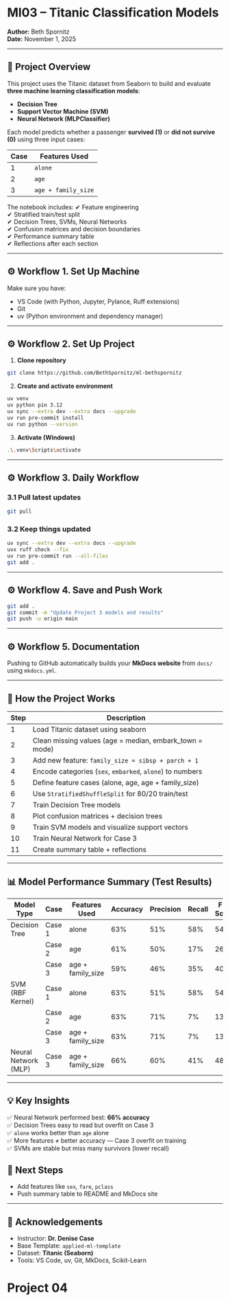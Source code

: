 # Ml03 – Titanic Classification Models

**Author:** Beth Spornitz  
**Date:** November 1,  2025  

---

## 🎯 Project Overview

This project uses the Titanic dataset from Seaborn to build and evaluate **three machine learning classification models**:

- **Decision Tree**
- **Support Vector Machine (SVM)**
- **Neural Network (MLPClassifier)**

Each model predicts whether a passenger **survived (1)** or **did not survive (0)** using three input cases:

| Case | Features Used |
|------|----------------|
| 1    | `alone` |
| 2    | `age` |
| 3    | `age + family_size` |

The notebook includes:
✔ Feature engineering  
✔ Stratified train/test split  
✔ Decision Trees, SVMs, Neural Networks  
✔ Confusion matrices and decision boundaries  
✔ Performance summary table  
✔ Reflections after each section  

---

## ⚙️ Workflow 1. Set Up Machine

Make sure you have:

- VS Code (with Python, Jupyter, Pylance, Ruff extensions)
- Git  
- uv (Python environment and dependency manager)

---

## ⚙️ Workflow 2. Set Up Project

1. **Clone repository**
```bash
git clone https://github.com/BethSpornitz/ml-bethspornitz
```

2. **Create and activate environment**
```bash
uv venv
uv python pin 3.12
uv sync --extra dev --extra docs --upgrade
uv run pre-commit install
uv run python --version
```

3. **Activate (Windows)**
```bash
.\.venv\Scripts\activate
```

---

## ⚙️ Workflow 3. Daily Workflow

### 3.1 Pull latest updates
```bash
git pull
```

### 3.2 Keep things updated
```bash
uv sync --extra dev --extra docs --upgrade
uvx ruff check --fix
uv run pre-commit run --all-files
git add .
```

---

## ⚙️ Workflow 4. Save and Push Work

```bash
git add .
git commit -m "Update Project 3 models and results"
git push -u origin main
```

---

## ⚙️ Workflow 5. Documentation

Pushing to GitHub automatically builds your **MkDocs website** from `docs/` using `mkdocs.yml`.

---

## 🧩 How the Project Works

| Step | Description |
|------|-------------|
| 1 | Load Titanic dataset using seaborn |
| 2 | Clean missing values (age = median, embark_town = mode) |
| 3 | Add new feature: `family_size = sibsp + parch + 1` |
| 4 | Encode categories (`sex`, `embarked`, `alone`) to numbers |
| 5 | Define feature cases (alone, age, age + family_size) |
| 6 | Use `StratifiedShuffleSplit` for 80/20 train/test |
| 7 | Train Decision Tree models |
| 8 | Plot confusion matrices + decision trees |
| 9 | Train SVM models and visualize support vectors |
| 10 | Train Neural Network for Case 3 |
| 11 | Create summary table + reflections |

---

## 📊 Model Performance Summary (Test Results)

| Model Type              | Case  | Features Used        | Accuracy | Precision | Recall | F1-Score | Notes |
|-------------------------|-------|------------------------|----------|-----------|--------|----------|-------|
| Decision Tree           | Case 1| alone                  | 63%      | 51%       | 58%    | 54%      | -     |
|                         | Case 2| age                    | 61%      | 50%       | 17%    | 26%      | -     |
|                         | Case 3| age + family_size      | 59%      | 46%       | 35%    | 40%      | -     |
| SVM (RBF Kernel)        | Case 1| alone                  | 63%      | 51%       | 58%    | 54%      | -     |
|                         | Case 2| age                    | 63%      | 71%       | 7%     | 13%      | -     |
|                         | Case 3| age + family_size      | 63%      | 71%       | 7%     | 13%      | -     |
| Neural Network (MLP)    | Case 3| age + family_size      | 66%      | 60%       | 41%    | 48%      | -     |


---

## 💡 Key Insights

✅ Neural Network performed best: **66% accuracy**  
✅ Decision Trees easy to read but overfit on Case 3  
✅ `alone` works better than `age` alone  
✅ More features ≠ better accuracy — Case 3 overfit on training  
✅ SVMs are stable but miss many survivors (lower recall)


## 🚀 Next Steps

- Add features like `sex`, `fare`, `pclass`  
- Push summary table to README and MkDocs site  

---

## 🧾 Acknowledgements

- Instructor: **Dr. Denise Case**  
- Base Template: `applied-ml-template`  
- Dataset: **Titanic (Seaborn)**  
- Tools: VS Code, uv, Git, MkDocs, Scikit-Learn  


# Project 04
